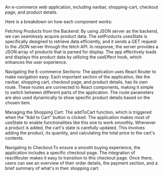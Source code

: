 An e-commerce web application, including navbar, shopping-cart, checkout page, and product details. 

Here is a breakdown on how each component works:

Fetching Products from the Backend: By using JSON server as the backend, we can seamlessly acquire product data. The setProducts usesState is specifically designed to retrieve data efficiently, and it sends a GET request to the JSON server through the fetch API. In response, the server provides a JSON array of products that is parsed for display. The app effectively loads and displays this product data by utilizing the useEffect hook, which enhances the user experience.

Navigating the E-commerce Sections: The application uses React Router to make navigation easy. Each important section of the application, like the navbar, shopping cart, checkout page, and product details, has its own route. These routes are connected to React components, making it simple to switch between different parts of the application. The route parameters are also used dynamically to show specific product details based on the chosen item.

Managing the Shopping Cart: The addToCart function, which is triggered when the "Add to Cart" button is clicked. The application makes most of useState to enable functionalities like this one to work smoothly. Whenever a product is added, the cart's state is carefully updated. This involves adding the product, its quantity, and calculating the total price to the cart's contents.

Navigating to Checkout:To ensure a smooth buying experience, the application includes a specific checkout page. The integration of reactRouter makes it easy to transition to this checkout page. Once there, users can see an overview of their order details, the payment section, and a brief summary of what's in their shopping cart.



